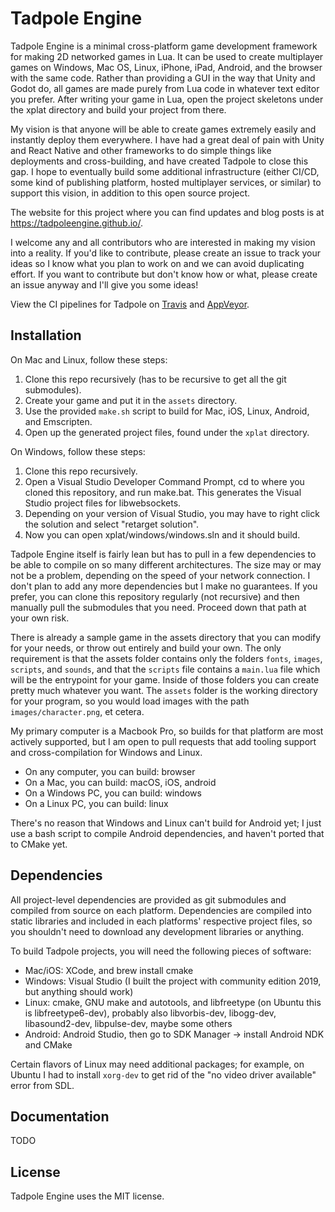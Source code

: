 # Tadpole Engine

Tadpole Engine is a minimal cross-platform game development framework for making 2D networked games in Lua. It can be used to create multiplayer games on Windows, Mac OS, Linux, iPhone, iPad, Android, and the browser with the same code. Rather than providing a GUI in the way that Unity and Godot do, all games are made purely from Lua code in whatever text editor you prefer. After writing your game in Lua, open the project skeletons under the xplat directory and build your project from there.

My vision is that anyone will be able to create games extremely easily and instantly deploy them everywhere. I have had a great deal of pain with Unity and React Native and other frameworks to do simple things like deployments and cross-building, and have created Tadpole to close this gap. I hope to eventually build some additional infrastructure (either CI/CD, some kind of publishing platform, hosted multiplayer services, or similar) to support this vision, in addition to this open source project.

The website for this project where you can find updates and blog posts is at https://tadpoleengine.github.io/.

I welcome any and all contributors who are interested in making my vision into a reality. If you'd like to contribute, please create an issue to track your ideas so I know what you plan to work on and we can avoid duplicating effort. If you want to contribute but don't know how or what, please create an issue anyway and I'll give you some ideas!

View the CI pipelines for Tadpole on [Travis](https://travis-ci.org/github/lwb4/tadpole) and [AppVeyor](https://ci.appveyor.com/project/lwb4/tadpole).

## Installation

On Mac and Linux, follow these steps:

1. Clone this repo recursively (has to be recursive to get all the git submodules).
2. Create your game and put it in the `assets` directory.
3. Use the provided `make.sh` script to build for Mac, iOS, Linux, Android, and Emscripten.
4. Open up the generated project files, found under the `xplat` directory.

On Windows, follow these steps:

1. Clone this repo recursively.
2. Open a Visual Studio Developer Command Prompt, cd to where you cloned this repository, and run make.bat. This generates the Visual Studio project files for libwebsockets.
3. Depending on your version of Visual Studio, you may have to right click the solution and select "retarget solution".
4. Now you can open xplat/windows/windows.sln and it should build.

Tadpole Engine itself is fairly lean but has to pull in a few dependencies to be able to compile on so many different architectures. The size may or may not be a problem, depending on the speed of your network connection. I don't plan to add any more dependencies but I make no guarantees. If you prefer, you can clone this repository regularly (not recursive) and then manually pull the submodules that you need. Proceed down that path at your own risk.

There is already a sample game in the assets directory that you can modify for your needs, or throw out entirely and build your own. The only requirement is that the assets folder contains only the folders `fonts`, `images`, `scripts`, and `sounds`, and that the `scripts` file contains a `main.lua` file which will be the entrypoint for your game. Inside of those folders you can create pretty much whatever you want. The `assets` folder is the working directory for your program, so you would load images with the path `images/character.png`, et cetera.

My primary computer is a Macbook Pro, so builds for that platform are most actively supported, but I am open to pull requests that add tooling support and cross-compilation for Windows and Linux.

* On any computer, you can build: browser
* On a Mac, you can build: macOS, iOS, android
* On a Windows PC, you can build: windows
* On a Linux PC, you can build: linux

There's no reason that Windows and Linux can't build for Android yet; I just use a bash script to compile Android dependencies, and haven't ported that to CMake yet.

## Dependencies

All project-level dependencies are provided as git submodules and compiled from source on each platform. Dependencies are compiled into static libraries and included in each platforms' respective project files, so you shouldn't need to download any development libraries or anything.

To build Tadpole projects, you will need the following pieces of software:

* Mac/iOS: XCode, and brew install cmake
* Windows: Visual Studio (I built the project with community edition 2019, but anything should work)
* Linux: cmake, GNU make and autotools, and libfreetype (on Ubuntu this is libfreetype6-dev), probably also libvorbis-dev, libogg-dev, libasound2-dev, libpulse-dev, maybe some others
* Android: Android Studio, then go to SDK Manager -> install Android NDK and CMake

Certain flavors of Linux may need additional packages; for example, on Ubuntu I had to install `xorg-dev` to get rid of the "no video driver available" error from SDL.

## Documentation

TODO

## License

Tadpole Engine uses the MIT license.

